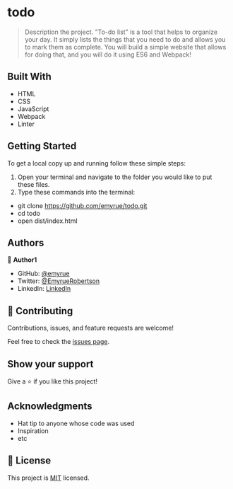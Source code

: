 # todo

> Description the project.
"To-do list" is a tool that helps to organize your day. It simply lists the things that you need to do and allows you to mark them as complete. You will build a simple website that allows for doing that, and you will do it using ES6 and Webpack!

## Built With

- HTML
- CSS
- JavaScript
- Webpack
- Linter

## Getting Started

To get a local copy up and running follow these simple steps: 
1. Open your terminal and navigate to the folder you would like to put these files.
2. Type these commands into the terminal: 
 - git clone https://github.com/emyrue/todo.git
 - cd todo
 - open dist/index.html

## Authors

👤 **Author1**

- GitHub: [@emyrue](https://github.com/emyrue)
- Twitter: [@EmyrueRobertson](https://twitter.com/EmyrueRobertson)
- LinkedIn: [LinkedIn](https://www.linkedin.com/in/emily-robertson-70a2bb22a/)

## 🤝 Contributing

Contributions, issues, and feature requests are welcome!

Feel free to check the [issues page](https://github.com/emyrue/todo/issues).

## Show your support

Give a ⭐️ if you like this project!

## Acknowledgments

- Hat tip to anyone whose code was used
- Inspiration
- etc

## 📝 License

This project is [MIT](./MIT.md) licensed.